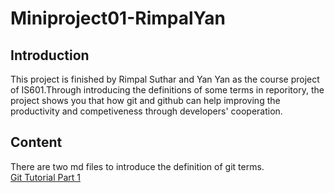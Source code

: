 # Miniproject01-RimpalYan

## **Introduction**

This project is finished by Rimpal Suthar and Yan Yan as the course project of IS601.Through introducing the definitions of some terms in reporitory, the project shows you that how git and github can help improving the productivity and competiveness through developers' cooperation.

## **Content**

There are two md files to introduce the definition of git terms.
<br>[Git Tutorial Part 1](/GitTutorialPart1.md)

